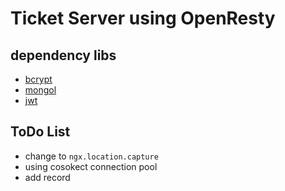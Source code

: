 # Ticket Server using OpenResty

## dependency libs

- [bcrypt](https://github.com/rg3/bcrypt.git)
- [mongol](https://github.com/Olivine-Labs/resty-mongol.git)
- [jwt](https://github.com/SkyLothar/lua-resty-jwt.git)

## ToDo List

- change to `ngx.location.capture`
- using cosokect connection pool
- add record

